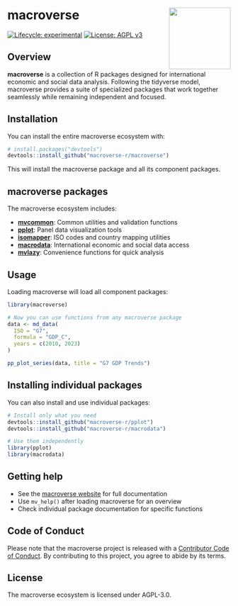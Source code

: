 
<!-- README.md is generated from README.Rmd. Please edit that file -->

# macroverse <img src="man/figures/logo.png" align="right" height="139" alt="" />

<!-- badges: start -->

[![Lifecycle:
experimental](https://img.shields.io/badge/lifecycle-experimental-orange.svg)](https://lifecycle.r-lib.org/articles/stages.html#experimental)
[![License: AGPL
v3](https://img.shields.io/badge/License-AGPL%20v3-blue.svg)](https://www.gnu.org/licenses/agpl-3.0)
<!-- badges: end -->

## Overview

**macroverse** is a collection of R packages designed for international
economic and social data analysis. Following the tidyverse model,
macroverse provides a suite of specialized packages that work together
seamlessly while remaining independent and focused.

## Installation

You can install the entire macroverse ecosystem with:

``` r
# install.packages("devtools")
devtools::install_github("macroverse-r/macroverse")
```

This will install the macroverse package and all its component packages.

## macroverse packages

The macroverse ecosystem includes:

- **[mvcommon](https://github.com/macroverse-r/mvcommon)**: Common
  utilities and validation functions
- **[pplot](https://github.com/macroverse-r/pplot)**: Panel data
  visualization tools
- **[isomapper](https://github.com/macroverse-r/isomapper)**: ISO codes
  and country mapping utilities
- **[macrodata](https://github.com/macroverse-r/macrodata)**:
  International economic and social data access
- **[mvlazy](https://github.com/macroverse-r/mvlazy)**: Convenience
  functions for quick analysis

## Usage

Loading macroverse will load all component packages:

``` r
library(macroverse)

# Now you can use functions from any macroverse package
data <- md_data(
  ISO = "G7",
  formula = "GDP_C",
  years = c(2010, 2023)
)

pp_plot_series(data, title = "G7 GDP Trends")
```

## Installing individual packages

You can also install and use individual packages:

``` r
# Install only what you need
devtools::install_github("macroverse-r/pplot")
devtools::install_github("macroverse-r/macrodata")

# Use them independently
library(pplot)
library(macrodata)
```

## Getting help

- See the [macroverse
  website](https://macroverse-r.github.io/macroverse/) for full
  documentation
- Use `mv_help()` after loading macroverse for an overview
- Check individual package documentation for specific functions

## Code of Conduct

Please note that the macroverse project is released with a [Contributor
Code of
Conduct](https://contributor-covenant.org/version/2/1/CODE_OF_CONDUCT.html).
By contributing to this project, you agree to abide by its terms.

## License

The macroverse ecosystem is licensed under AGPL-3.0.
